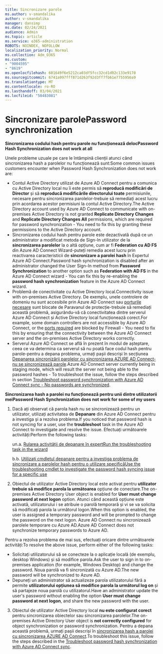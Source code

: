 ```yaml
---
title: Sincronizare parole
ms.author: v-smandalika
author: v-smandalika
manager: dansimp
ms.date: 02/24/2021
audience: Admin
ms.topic: article
ms.service: o365-administration
ROBOTS: NOINDEX, NOFOLLOW
localization_priority: Normal
ms.collection: Adm_O365
ms.custom:
- "9004595"
- "8619"
ms.openlocfilehash: 601649f6e5212ca03df5fcc32cd1d02c133e9170
ms.sourcegitcommit: 6741a997fff871d263f92d3ff7fb61e7755956a9
ms.translationtype: MT
ms.contentlocale: ro-RO
ms.lasthandoff: 03/04/2021
ms.locfileid: "50483081"
---
```

# <a name="password-synchronization"></a><span data-ttu-id="1b6ec-102">Sincronizare parole</span><span class="sxs-lookup"><span data-stu-id="1b6ec-102">Password synchronization</span></span>

<span data-ttu-id="1b6ec-103">**Sincronizarea codului hash pentru parole nu funcționează deloc**</span><span class="sxs-lookup"><span data-stu-id="1b6ec-103">**Password Hash Synchronization does not work at all**</span></span>

<span data-ttu-id="1b6ec-104">Unele probleme uzuale pe care le întâmpină clienții atunci când sincronizarea hash a parolelor nu funcționează sunt:</span><span class="sxs-lookup"><span data-stu-id="1b6ec-104">Some common issues customers encounter when Password Hash Synchronization does not work are:</span></span>

- <span data-ttu-id="1b6ec-105">Contul Active Directory utilizat de Azure AD Connect pentru a comunica cu Active Directory local nu îi este permis să **reproducă modificări de Director** și să **reproducă modificările directorului toate** permisiunile, necesare pentru sincronizarea parolelor-trebuie să remediați acest lucru prin acordarea acestor permisiuni la contul Active Directory.</span><span class="sxs-lookup"><span data-stu-id="1b6ec-105">The Active Directory account used by Azure AD Connect to communicate with on-premises Active Directory is not granted **Replicate Directory Changes** and **Replicate Directory Changes All** permissions, which are required for password synchronization - You need to fix this by granting these permissions to the Active Directory account.</span></span>
- <span data-ttu-id="1b6ec-106">Sincronizarea codului hash pentru parole este dezactivată după ce un administrator a modificat metoda de Sign-In utilizator de la **sincronizarea parolelor** la o altă opțiune, cum ar fi **Federation cu AD FS** din Azure AD Connect Wizard-puteți remedia acest lucru prin reactivarea caracteristicii de **sincronizare a parolei hash** în Expertul Azure AD Connect.</span><span class="sxs-lookup"><span data-stu-id="1b6ec-106">Password hash synchronization is disabled after an administrator changed the User Sign-In method from **Password Synchronization** to another option such as **Federation with AD FS** in the Azure AD Connect wizard - You can fix this by re-enabling the **password hash synchronization** feature in the Azure AD Connect wizard.</span></span>
- <span data-ttu-id="1b6ec-107">Problemă de conectivitate cu Active Directory local.</span><span class="sxs-lookup"><span data-stu-id="1b6ec-107">Connectivity issue with on-premises Active Directory.</span></span> <span data-ttu-id="1b6ec-108">De exemplu, unele controlere de domeniu nu sunt accesibile prin Azure AD Connect sau [porturile necesare](https://docs.microsoft.com/azure/active-directory/hybrid/reference-connect-ports) sunt blocate de Paravanul de protecție-trebuie să remediați această problemă, asigurându-vă că conectivitatea dintre serverul Azure AD Connect și Active Directory local funcționează corect.</span><span class="sxs-lookup"><span data-stu-id="1b6ec-108">For example, some domain controllers are not accessible by Azure AD Connect, or the [ports required](https://docs.microsoft.com/azure/active-directory/hybrid/reference-connect-ports) are blocked by Firewall - You need to fix this by ensuring that the connectivity between the Azure AD Connect server and the on-premises Active Directory works correctly.</span></span>
- <span data-ttu-id="1b6ec-109">Serverul Azure AD Connect se află în prezent în modul de așteptare, ceea ce va determina ca serverul să nu poată face codul hash pentru parole-pentru a depana problema, urmați pașii descriși în secțiunea [Depanarea sincronizării parolelor cu sincronizarea AZURE AD Connect-nu se sincronizează parole](https://docs.microsoft.com/azure/active-directory/hybrid/tshoot-connect-password-hash-synchronization).</span><span class="sxs-lookup"><span data-stu-id="1b6ec-109">Azure AD Connect server currently being in staging mode, which will result the server not being able to the password hashes - To troubleshoot the issue, follow the steps described in section [Troubleshoot password synchronization with Azure AD Connect sync - No passwords are synchronized](https://docs.microsoft.com/azure/active-directory/hybrid/tshoot-connect-password-hash-synchronization).</span></span>

<span data-ttu-id="1b6ec-110">**Sincronizarea hash a parolei nu funcționează pentru unii dintre utilizatorii mei**</span><span class="sxs-lookup"><span data-stu-id="1b6ec-110">**Password Hash Synchronization does not work for some of my users**</span></span>

1. <span data-ttu-id="1b6ec-111">Dacă ați observat că parola hash nu se sincronizează pentru un utilizator, utilizați activitatea de **Depanare** din Azure AD Connect pentru a investiga și a rezolva problema.</span><span class="sxs-lookup"><span data-stu-id="1b6ec-111">If you noticed that password hash is not syncing for a user, use the **troubleshoot** task in the Azure AD Connect to investigate and resolve the issue.</span></span> <span data-ttu-id="1b6ec-112">Efectuați următoarele activități:</span><span class="sxs-lookup"><span data-stu-id="1b6ec-112">Perform the following tasks:</span></span>

    <span data-ttu-id="1b6ec-113">un.</span><span class="sxs-lookup"><span data-stu-id="1b6ec-113">a.</span></span> [<span data-ttu-id="1b6ec-114">Rularea activității de depanare în expert</span><span class="sxs-lookup"><span data-stu-id="1b6ec-114">Run the troubleshooting task in the wizard</span></span>](https://docs.microsoft.com/azure/active-directory/hybrid/tshoot-connect-objectsync)

    <span data-ttu-id="1b6ec-115">b.</span><span class="sxs-lookup"><span data-stu-id="1b6ec-115">b.</span></span> [<span data-ttu-id="1b6ec-116">Utilizați cmdletul depanare pentru a investiga problema de sincronizare a parolelor hash pentru o utilizare specifică</span><span class="sxs-lookup"><span data-stu-id="1b6ec-116">Use the troubleshooting cmdlet to investigate the password hash syncing issue for a specific use</span></span>](https://docs.microsoft.com/azure/active-directory/hybrid/tshoot-connect-password-hash-synchronization)

2. <span data-ttu-id="1b6ec-117">Obiectul de utilizator Active Directory local este activat pentru **utilizator trebuie să modifice parola la următoarea** opțiune de conectare.</span><span class="sxs-lookup"><span data-stu-id="1b6ec-117">The on-premises Active Directory User object is enabled for **User must change password at next logon** option.</span></span> <span data-ttu-id="1b6ec-118">Atunci când această opțiune este activată, utilizatorului i se atribuie o parolă temporară și vi se va solicita să modificați parola la următorul logon.</span><span class="sxs-lookup"><span data-stu-id="1b6ec-118">When this option is enabled, the user is assigned a temporary password and will be prompted to change the password on the next logon.</span></span> <span data-ttu-id="1b6ec-119">Azure AD Connect nu sincronizează parolele temporare cu Azure AD.</span><span class="sxs-lookup"><span data-stu-id="1b6ec-119">Azure AD Connect does not synchronize temporary passwords to Azure AD.</span></span>

<span data-ttu-id="1b6ec-120">Pentru a rezolva problema de mai sus, efectuați oricare dintre următoarele activități:</span><span class="sxs-lookup"><span data-stu-id="1b6ec-120">To resolve the above issue, perform either of the following tasks:</span></span>

- <span data-ttu-id="1b6ec-121">Solicitați utilizatorului să se conecteze la o aplicație locală (de exemplu, desktop Windows) și să modifice parola.</span><span class="sxs-lookup"><span data-stu-id="1b6ec-121">Ask the user to sign in to on-premises application (for example, Windows Desktop) and change the password.</span></span> <span data-ttu-id="1b6ec-122">Noua parolă va fi sincronizată cu Azure AD.</span><span class="sxs-lookup"><span data-stu-id="1b6ec-122">The new password will be synchronized to Azure AD.</span></span>
- <span data-ttu-id="1b6ec-123">Depuneți un administrator să actualizeze parola utilizatorului fără a permite **utilizatorului opțiunea să modifice parola la următorul log on** și să partajeze noua parolă cu utilizatorul.</span><span class="sxs-lookup"><span data-stu-id="1b6ec-123">Have an administrator update the user's password without enabling the option **User must change password at next logon**, and share the new password with the user.</span></span>

3. <span data-ttu-id="1b6ec-124">Obiectul de utilizator Active Directory local **nu este configurat corect** pentru sincronizarea obiectelor sau sincronizarea parolelor.</span><span class="sxs-lookup"><span data-stu-id="1b6ec-124">The on-premises Active Directory User object is **not correctly configured** for object synchronization or password synchronization.</span></span> <span data-ttu-id="1b6ec-125">Pentru a depana această problemă, urmați pașii descriși în [sincronizarea hash a parolei cu sincronizarea AZURE AD Connect](https://docs.microsoft.com/azure/active-directory/hybrid/tshoot-connect-password-hash-synchronization).</span><span class="sxs-lookup"><span data-stu-id="1b6ec-125">To troubleshoot this issue, follow the steps described in the [Troubleshoot password hash synchronization with Azure AD Connect sync](https://docs.microsoft.com/azure/active-directory/hybrid/tshoot-connect-password-hash-synchronization).</span></span>








